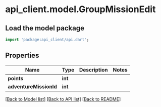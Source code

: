 # api_client.model.GroupMissionEdit

## Load the model package
```dart
import 'package:api_client/api.dart';
```

## Properties
Name | Type | Description | Notes
------------ | ------------- | ------------- | -------------
**points** | **int** |  | 
**adventureMissionId** | **int** |  | 

[[Back to Model list]](../README.md#documentation-for-models) [[Back to API list]](../README.md#documentation-for-api-endpoints) [[Back to README]](../README.md)


